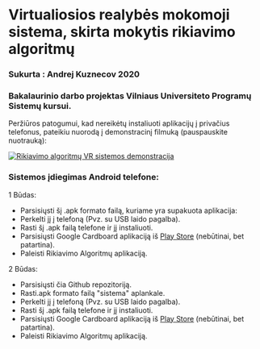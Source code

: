 # Virtualiosios realybės mokomoji sistema, skirta mokytis rikiavimo algoritmų

### Sukurta : Andrej Kuznecov 2020
### Bakalaurinio darbo projektas Vilniaus Universiteto Programų Sistemų kursui. 

Peržiūros patogumui, kad nereikėtų instaliuoti aplikacijų į privačius telefonus, pateikiu nuorodą į demonstracinį filmuką (pauspauskite nuotrauką):

[![Rikiavimo algoritmų VR sistemos demonstracija](https://img.youtube.com/vi/bwiKanbV3K0/0.jpg)](https://www.youtube.com/watch?v=bwiKanbV3K0&feature=youtu.be)

### Sistemos įdiegimas Android telefone:
1 Būdas: 
- Parsisiųsti šį .apk formato failą, kuriame yra supakuota aplikacija:
- Perkelti jį į telefoną (Pvz. su USB laido pagalba).
- Rasti šį .apk failą telefone ir jį instaliuoti.
- Parsisiųsti Google Cardboard aplikaciją iš [Play Store](https://play.google.com/store/apps/details?id=com.google.samples.apps.cardboarddemo&hl=lt) (nebūtinai, bet patartina).
- Paleisti Rikiavimo Algoritmų aplikaciją.

2 Būdas: 
- Parsisiųsti čia Github repozitoriją.
- Rasti.apk formato failą "sistema" aplankale.
- Perkelti jį į telefoną (Pvz. su USB laido pagalba).
- Rasti šį .apk failą telefone ir jį instaliuoti.
- Parsisiųsti Google Cardboard aplikaciją iš [Play Store](https://play.google.com/store/apps/details?id=com.google.samples.apps.cardboarddemo&hl=lt) (nebūtinai, bet patartina).
- Paleisti Rikiavimo Algoritmų aplikaciją.
